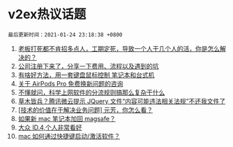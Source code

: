 # v2ex热议话题

`最后更新时间：2021-01-24 23:18:38 +0800`

1. [老板打死都不肯招多点人，工期定死，导致一个人干几个人的活，你是怎么解决的？](https://www.v2ex.com/t/747824)
1. [公司注册下来了，分享一下费用、流程以及遇到的坑](https://www.v2ex.com/t/747843)
1. [有啥好方法，用一套键盘鼠标控制 笔记本和台式机](https://www.v2ex.com/t/747842)
1. [关于 AirPods Pro 免费换新问题的咨询](https://www.v2ex.com/t/747887)
1. [不懂就问，科学上网软件的分流规则搞那么复杂干什么](https://www.v2ex.com/t/747883)
1. [草木皆兵？腾讯微云提示 JQuery 文件“内容可能违法相关法规”不还我文件了](https://www.v2ex.com/t/747875)
1. [[技术的价值在于解决业务问题] 元芳，你怎么看？](https://www.v2ex.com/t/747800)
1. [如果新 mac 笔记本加回 magsafe？](https://www.v2ex.com/t/747820)
1. [大众 ID.4,个人非常看好](https://www.v2ex.com/t/747823)
1. [mac 如何通过快捷键启动/激活软件？](https://www.v2ex.com/t/747779)

